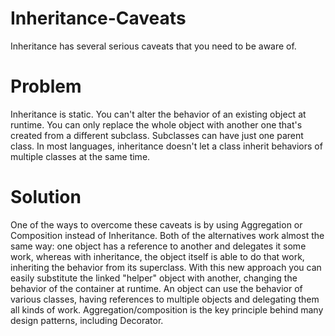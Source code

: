 # Inheritance-Caveats
Inheritance has several serious caveats that you need to be aware of.

# Problem
Inheritance is static. You can't alter the behavior of an existing object at runtime. You can only replace the whole object with another one that's created from a different subclass.
Subclasses can have just one parent class. In most languages, inheritance doesn't let a class inherit behaviors of multiple classes at the same time.

# Solution
One of the ways to overcome these caveats is by using Aggregation or Composition instead of Inheritance. Both of the alternatives work almost the same way: one object has a reference to another and delegates it some work, whereas with inheritance, the object itself is able to do that work, inheriting the behavior from its superclass.
With this new approach you can easily substitute the linked "helper" object with another, changing the behavior of the container at runtime. An object can use the behavior of various classes, having references to multiple objects and delegating them all kinds of work. Aggregation/composition is the key principle behind many design patterns, including Decorator.